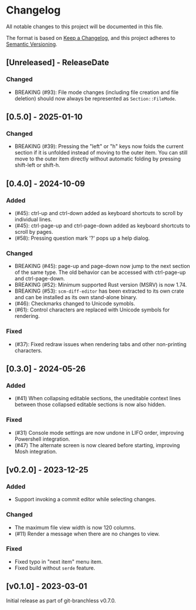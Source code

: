 # Changelog

All notable changes to this project will be documented in this file.

The format is based on [Keep a Changelog](https://keepachangelog.com/en/1.0.0/),
and this project adheres to [Semantic Versioning](https://semver.org/spec/v2.0.0.html).

<!-- next-header -->
## [Unreleased] - ReleaseDate

### Changed

- BREAKING (#93): File mode changes (including file creation and file deletion) should now always be represented as `Section::FileMode`.

## [0.5.0] - 2025-01-10

### Changed

- BREAKING (#39): Pressing the "left" or "h" keys now folds the current section if it is unfolded instead of moving to the outer item. You can still move to the outer item directly without automatic folding by pressing shift-left or shift-h.

## [0.4.0] - 2024-10-09

### Added

- (#45): ctrl-up and ctrl-down added as keyboard shortcuts to scroll by individual lines.
- (#45): ctrl-page-up and ctrl-page-down added as keyboard shortcuts to scroll by pages.
- (#58): Pressing question mark '?' pops up a help dialog.

### Changed

- BREAKING (#45): page-up and page-down now jump to the next section of the same type. The old behavior can be accessed with ctrl-page-up and ctrl-page-down.
- BREAKING (#52): Minimum supported Rust version (MSRV) is now 1.74.
- BREAKING (#53): `scm-diff-editor` has been extracted to its own crate and can be installed as its own stand-alone binary.
- (#46): Checkmarks changed to Unicode symobls.
- (#61): Control characters are replaced with Unicode symbols for rendering.

### Fixed

- (#37): Fixed redraw issues when rendering tabs and other non-printing characters.

## [0.3.0] - 2024-05-26

### Added

- (#41) When collapsing editable sections, the uneditable context lines between those collapsed editable sections is now also hidden.

### Fixed

- (#31) Console mode settings are now undone in LIFO order, improving Powershell integration.
- (#47) The alternate screen is now cleared before starting, improving Mosh integration.

## [v0.2.0] - 2023-12-25

### Added

- Support invoking a commit editor while selecting changes.

### Changed

- The maximum file view width is now 120 columns.
- (#11) Render a message when there are no changes to view.

### Fixed

- Fixed typo in "next item" menu item.
- Fixed build without `serde` feature.

## [v0.1.0] - 2023-03-01

Initial release as part of git-branchless v0.7.0.
